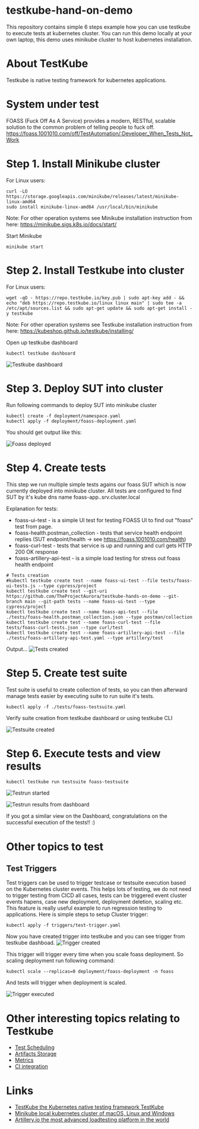 # testkube-hand-on-demo
This repository contains simple 6 steps example how you can use testkube to execute tests at kubernetes cluster. You can run this demo locally at your own laptop, this demo uses minikube cluster to host kubernetes installation. 

# About TestKube 
Testkube is native testing framework for kubernetes applications.

# System under test
FOASS (Fuck Off As A Service) provides a modern, RESTful, scalable solution to the common problem of telling people to fuck off. 
https://foass.1001010.com/off/TestAutomation/:Developer_When_Tests_Not_Work

# Step 1. Install Minikube cluster
For Linux users:
```
curl -LO https://storage.googleapis.com/minikube/releases/latest/minikube-linux-amd64
sudo install minikube-linux-amd64 /usr/local/bin/minikube
```
Note: For other operation systems see Minikube installation instruction from here: https://minikube.sigs.k8s.io/docs/start/

Start Minikube
```
minikube start
```

# Step 2. Install Testkube into cluster
For Linux users:
```
wget -qO - https://repo.testkube.io/key.pub | sudo apt-key add - && echo "deb https://repo.testkube.io/linux linux main" | sudo tee -a /etc/apt/sources.list && sudo apt-get update && sudo apt-get install -y testkube
```

Note: For other operation systems see Testkube installation instruction from here: https://kubeshop.github.io/testkube/installing/

Open up testkube dashboard
```
kubectl testkube dashboard
```

![Testkube dashboard](documentation/testkube-dashboard.png)

# Step 3. Deploy SUT into cluster
Run following commands to deploy SUT into minikube cluster

```
kubectl create -f deployment/namespace.yaml
kubectl apply -f deployment/foass-deployment.yaml
```

You should get output like this: 

![Foass deployed](documentation/foass-deployed.png)


# Step 4. Create tests
This step we run multiple simple tests agains our foass SUT which is now currently deployed into minikube cluster. All tests are configured to find SUT by it's kube dns name foass-app.<namespace>.srv.cluster.local

Explanation for tests: 
- foass-ui-test - is a simple UI test for testing FOASS UI to find out "foass" test from page.
- foass-health.postman_collection - tests that service health endpoint replies (SUT endpoint/health -> see https://foass.1001010.com/health)
- foass-curl-test - tests that service is up and running and curl gets HTTP 200 OK response
- foass-artillery-api-test - is a simple load testing for stress out foass health endpoint 

```
# Tests creation
#kubectl testkube create test --name foass-ui-test --file tests/foass-ui-tests.js --type cypress/project
kubectl testkube create test --git-uri https://github.com/TheProjectAurora/testkube-hands-on-demo --git-branch main --git-path tests --name foass-ui-test --type cypress/project
kubectl testkube create test --name foass-api-test --file ./tests/foass-health.postman_collection.json --type postman/collection
kubectl testkube create test --name foass-curl-test --file tests/foass-curl-tests.json --type curl/test
kubectl testkube create test --name foass-artillery-api-test --file ./tests/foass-artillery-api-test.yaml --type artillery/test
```

Output...
![Tests created](documentation/tests-created.png)


# Step 5. Create test suite
Test suite is useful to create collection of tests, so you can then afterward manage tests easier by executing suite to run suite it's tests.

```
kubectl apply -f ./tests/foass-testsuite.yaml
```

Verify suite creation from testkube dashboard or using testkube CLI

![Testsuite created](documentation/testsuite-created.png)


# Step 6. Execute tests and view results
```
kubectl testkube run testsuite foass-testsuite
```

![Testrun started](documentation/testrun-started.png)

![Testrun results from dashboard](documentation/test-execution-on-going.png)

If you got a similar view on the Dashboard, congratulations on the successful execution of the tests!! :)

# Other topics to test

## Test Triggers
Test triggers can be used to trigger testcase or testsuite execution based on the Kubernetes cluster events. This helps lots of testing, we do not need to trigger testing from CICD all cases, tests can be triggered event cluster events hapens, case new deployment, deployment deletion, scaling etc. This feature is really useful example to run regression testing to applications. Here is simple steps to setup Cluster trigger:

```
kubectl apply -f triggers/test-trigger.yaml
```

Now you have created trigger into testkube and you can see trigger from testkube dashboad.
![Trigger created](documentation/trigger-created.png)

This trigger will trigger every time when you scale foass deployment. So scaling deployment run following command:
```
kubectl scale --replicas=0 deployment/foass-deployment -n foass
```

And tests will trigger when deployment is scaled.

![Trigger executed](documentation/trigger-executed.png)


# Other interesting topics relating to Testkube 
- [Test Scheduling](https://kubeshop.github.io/testkube/using-testkube/scheduling)
- [Artifacts Storage](https://kubeshop.github.io/testkube/using-testkube/artifacts-storage)
- [Metrics](https://kubeshop.github.io/testkube/using-testkube/metrics)
- [CI integration](https://kubeshop.github.io/testkube/integrations/testkube-automation)

# Links
- [TestKube the Kubernetes native testing framework TestKube](https://kubeshop.github.io/testkube/)
- [Minikube local kubernetes cluster of macOS, Linux and Windows](https://minikube.sigs.k8s.io/docs/)
- [Artillery.io the most advanced loadtesting platform in the world](https://www.artillery.io/)
